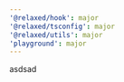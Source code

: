 ```yaml
---
'@relaxed/hook': major
'@relaxed/tsconfig': major
'@relaxed/utils': major
'playground': major
---
```


asdsad
